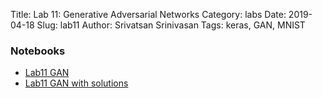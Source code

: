 Title: Lab 11: Generative Adversarial Networks
Category: labs
Date: 2019-04-18
Slug: lab11
Author: Srivatsan Srinivasan
Tags: keras, GAN, MNIST



### Notebooks
 - [Lab11 GAN]({filename}cs109b_lab11_gan.ipynb)
 - [Lab11 GAN with solutions]({filename}cs109b_lab11_gan_solutions.ipynb)
